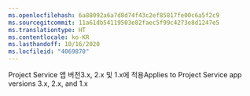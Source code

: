 ```yaml
---
ms.openlocfilehash: 6a88092a6a7d8d74f43c2ef85817fe00c6a5f2c9
ms.sourcegitcommit: 11a61db54119503e82faec5f99c4273e8d1247e5
ms.translationtype: HT
ms.contentlocale: ko-KR
ms.lasthandoff: 10/16/2020
ms.locfileid: "4069870"
---
```

<span data-ttu-id="9ae25-101">Project Service 앱 버전3.x, 2.x 및 1.x에 적용</span><span class="sxs-lookup"><span data-stu-id="9ae25-101">Applies to Project Service app versions 3.x, 2.x, and 1.x</span></span>

